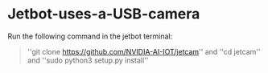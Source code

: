 # Jetbot-uses-a-USB-camera
Run the following command in the jetbot terminal:
>''git clone https://github.com/NVIDIA-AI-IOT/jetcam''
and
>''cd jetcam''
and
>''sudo python3 setup.py install''
